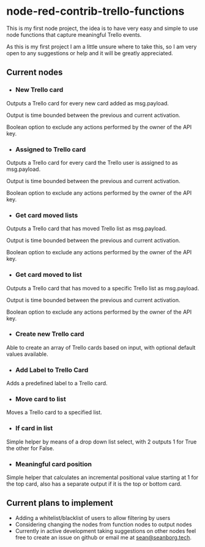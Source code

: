 # node-red-contrib-trello-functions

This is my first node project, the idea is to have very easy 
and simple to use node functions that capture meaningful Trello events.

As this is my first project I am a little unsure where to take this, 
so I am very open to any suggestions or help and it will be greatly appreciated.


## Current nodes 

* ### New Trello card

Outputs a Trello card for every new card added  as msg.payload.

Output is time bounded between the previous and current activation.

Boolean option to exclude any actions performed by the owner of the API key.

* ### Assigned to Trello card

Outputs a Trello card for every card the Trello user is assigned to as msg.payload.

Output is time bounded between the previous and current activation.

Boolean option to exclude any actions performed by the owner of the API key.

* ### Get card moved lists

Outputs a Trello card that has moved Trello list as msg.payload.

Output is time bounded between the previous and current activation.

Boolean option to exclude any actions performed by the owner of the API key.

* ### Get card moved to list

Outputs a Trello card that has moved to a specific Trello list as msg.payload.

Output is time bounded between the previous and current activation.

Boolean option to exclude any actions performed by the owner of the API key.

* ### Create new Trello card

Able to create an array of Trello cards based on input, with optional default values 
available.

* ### Add Label to Trello Card

Adds a predefined label to a Trello card.

* ### Move card to list

Moves a Trello card to a specified list.

* ### If card in list

Simple helper by means of a drop down list select, with 2 outputs 1 for True the other 
for False.

* ### Meaningful card position

Simple helper that calculates an incremental positional value starting at 1 for the top card,
also has a separate output if it is the top or bottom card.


## Current plans to implement
* Adding a whitelist/blacklist of users to allow filtering by users
* Considering changing the nodes from function nodes to output nodes
* Currently in active development taking suggestions on other nodes feel free to create an issue on 
github or email me at sean@seanborg.tech.
